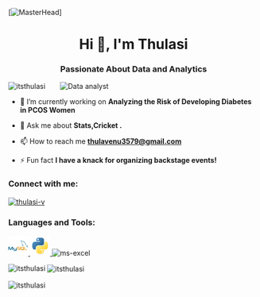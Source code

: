 [![MasterHead](https://static.wixstatic.com/media/6c3893_60b02f5779ab4a239a715f41ba6a007e~mv2_d_5000_1447_s_2.gif)]

<h1 align="center">Hi 👋, I'm Thulasi</h1>
<h3 align="center">Passionate About Data and Analytics</h3>
<img align="right" alt="Data analyst" width="400" src="https://encrypted-tbn0.gstatic.com/images?q=tbn:ANd9GcSRIhF0Onqw84_BcGghjg0pJTiTZjwzmXzCDQ&s">

<p align="left"> <img src="https://komarev.com/ghpvc/?username=itsthulasi&label=Profile%20views&color=0e75b6&style=flat" alt="itsthulasi" /> </p>

- 🔭 I’m currently working on **Analyzing the Risk of Developing Diabetes in PCOS Women**

- 💬 Ask me about **Stats,Cricket .**

- 📫 How to reach me **thulavenu3579@gmail.com**

- ⚡ Fun fact **I have a knack for organizing backstage events!**

<h3 align="left">Connect with me:</h3>
<p align="left">
<a href="https://linkedin.com/in/thulasi-v" target="blank"><img align="center" src="https://raw.githubusercontent.com/rahuldkjain/github-profile-readme-generator/master/src/images/icons/Social/linked-in-alt.svg" alt="thulasi-v" height="30" width="40" /></a>
</p>

<h3 align="left">Languages and Tools:</h3>
<p align="left"> <a href="https://www.mysql.com/" target="_blank" rel="noreferrer"> <img src="https://raw.githubusercontent.com/devicons/devicon/master/icons/mysql/mysql-original-wordmark.svg" alt="mysql" width="40" height="40"/> </a> <a href="https://www.python.org" target="_blank" rel="noreferrer"> <img src="https://raw.githubusercontent.com/devicons/devicon/master/icons/python/python-original.svg" alt="python" width="40" height="40"/> </a> 
<img width="48" height="48" src="https://img.icons8.com/color/48/ms-excel.png" alt="ms-excel"/> </p>
<p><img align="left" src="https://github-readme-stats.vercel.app/api/top-langs?username=itsthulasi&show_icons=true&locale=en&layout=compact" alt="itsthulasi" /></p>

<p>&nbsp;<img align="center" src="https://github-readme-stats.vercel.app/api?username=itsthulasi&show_icons=true&locale=en" alt="itsthulasi" /></p>

<p><img align="center" src="https://github-readme-streak-stats.herokuapp.com/?user=itsthulasi&" alt="itsthulasi" /></p>
